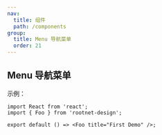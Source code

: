 ```yaml
---
nav:
  title: 组件
  path: /components
group:
  title: Menu 导航菜单
  order: 21
---
```


## Menu 导航菜单

示例：

```tsx
import React from 'react';
import { Foo } from 'rootnet-design';

export default () => <Foo title="First Demo" />;
```
